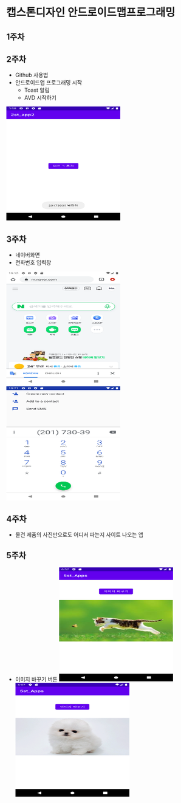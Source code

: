 # 캡스톤디자인 안드로이드맵프로그래밍

## 1주차

## 2주차  
  - Github 사용법
  - 안드로이드앱 프로그래밍 시작
    - Toast 알림
    - AVD 시작하기
   
<img width="300" height="300" src="./png/2주차출석과제.png"></img>   

## 3주차
   - 네이버화면
   - 전화번호 입력창
   
<img width="300" height="300" src="./png/네이버화면.png"></img>
<img width="300" height="300" src="./png/전화번호.png"></img>

## 4주차 
 - 물건 제품의 사진만으로도 어디서 파는지 사이트 나오는 앱

## 5주차
 - 이미지 바꾸기 버튼
<img width="300" height="300" src="./png/고양이.png"></img>
<img width="300" height="300" src="./png/강아지.png"></img>
